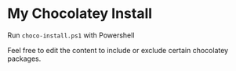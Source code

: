 # My Chocolatey Install

Run `choco-install.ps1` with Powershell

Feel free to edit the content to include or exclude certain chocolatey packages.